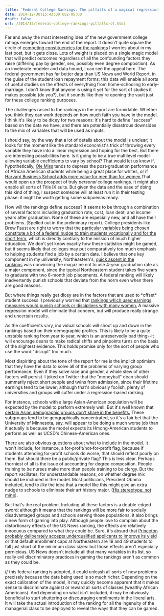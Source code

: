 ```yaml
---
title: 'Federal College Rankings: The pitfalls of a magical regression model'
date: 2014-12-30T15:43:00.002-05:00
draft: false
url: /2014/12/federal-college-rankings-pitfalls-of.html
---
```


Far and away the most interesting idea of the new government college ratings emerges toward the end of the report. It doesn't quite square the circle of [competing constituencies for the rankings](http://sappingattention.blogspot.com/2014/12/federal-college-rankings-who-are-they.html) I worries about in my last post, but it gets close. Lots of weight is placed on a single magic model that will predict outcomes regardless of all the confounding factors they raise (differing pay by gender, sex, possibly even degree composition). As an inveterate modeler and data hound, I can see the appeal here. The federal government has far better data than US News and World Report, in the guise of the student loan repayment forms; this data will enable all sorts of useful studies on the effects of everything from home-schooling to early-marriage. I don't know that anyone is using it yet for the sort of studies it makes possible (do you?), but it sounds like they're opening the vault just for these college ranking purposes.

The challenges raised to the rankings in the report are formidable. Whether you think they can work depends on how much faith you have in the model. I think it's likely to be dicey for two reasons: it's hard to define "success" based on the data we have, and there are potentially disastrous downsides to the mix of variables that will be used as inputs.

I should say, by the way that a lot of details about the model is unclear; it looks for the moment like the standard economist's trick of throwing every variable they have into a linear regression and hoping for the best. But there are interesting possibilities here. Is it going to be a true multilevel model allowing variable coefficients to vary by school? That would let us know if, hypothetically, [Ole Miss](http://www.bet.com/news/national/2014/02/24/at-ole-miss-black-students-remain-troubled-by-recent-racist-incidents.html) tends to depress the post-graduation performance of African American students while being a great place for whites, or if [Harvard Business School adds more value for men than for women.](http://www.nytimes.com/2013/09/08/education/harvard-case-study-gender-equity.html?pagewanted=all)That would open up the prospect of truly _personal_ college rankings. It might also enable all sorts of Title IX suits. But given the data and the ease of doing this kind of thing, I suspect someone will at least run it in their testing phase: it might be worth getting some subpoenas ready.

How will the rankings define success? It seems to be through a combination of several factors including graduation rate, cost, loan debt, and income years after graduation. None of these are especially new, and all have their problems. (Spelled out in the preliminary report). College presidents like Drew Faust are right to worry that [the particular variables being chosen constitute a bit of a federal nudge to train students vocationally and for the short term,](http://www.washingtonpost.com/local/education/harvard-president-faust-on-federal-college-ratings-campus-sexual-assault-and-more/2014/12/15/dc5ebc2c-7a26-11e4-84d4-7c896b90abdc_story.html) which is directly contrary to the mission of much higher education. We don't yet know exactly how these statistics might be gamed, but it seems likely that colleges may put comparatively too much emphasis to helping students find a job by a certain date. I believe that one key component in my university, Northeastern's, [quick ascent in the rankings](http://www.bostonmagazine.com/news/article/2014/08/26/how-northeastern-gamed-the-college-rankings/) was convincing the magazine not to use 4-year graduation rate as a major component, since the typical Northeastern student takes five years to graduate with two 6-month job placements. A federal ranking will likely inadvertently punish schools that deviate from the norm even when there are good reasons.

But where things really get dicey are in the factors that are used to \*offset\* student success. I previously worried that [rankings which used earnings measures would punish schools or disciplines with many women.](http://sappingattention.blogspot.com/2014/05/mind-gap-incomes-college-majors-gender.html) A massive regression model will eliminate that concern, but will produce really strange and uncertain results.

As the coefficients vary, individual schools will shoot up and down in the rankings based on their demographic profiles. This is likely to be a quite unstable ranking from year to year, which is an unreservedly bad thing--it will encourage deans to make radical shifts and pinpoints turns on the basis of the slightest evidence. This holds promise only for the sort of people who use the word "disrupt" too much.

Most dispiriting about the tone of the report for me is the implicit optimism that they have the data to solve all of the problems of varying group performance. Even if they solve race and gender, a whole slew of other factors will persist. I joked on Twitter that the "moneyball" dean should summarily reject short people and twins from admission, since their lifetime earnings tend to be lower; although that's obviously foolish, plenty of universities and groups will suffer under a regression-based ranking.

For instance, schools with a large Asian-American population will be expected by the model to perform extremely well. But it's well known that [certain Asian demographic groups don't share in the benefits.](http://rer.sagepub.com/content/77/4/415.short) These subgroups tend to be geographically concentrated, so it's a fair bet that the University of Minnesota, say, will appear to be doing a much worse job than it actually is because the model expects its Hmong-American students to perform as well as UCSD's Chinese-American ones.

There are also obvious questions about what to include in the model. It won't include, for instance, a for-profit/not-for-profit flag, because if students attending for-profit schools do worse, that should reflect poorly on them. But should there be a public/private flag? This is less clear. Perhaps thorniest of all is the issue of accounting for degree composition. People training to be nurses make more than people training to be clergy. But the report vacillates, for understandable reasons, on whether degree mix should be included in the model. Most politicians, President Obama included, tend to _like_ the idea that a model like this might give an extra nudge to schools to eliminate their art history major. ([His stereotype, not mine](http://www.usatoday.com/story/theoval/2014/02/19/obama-apologizes-to-texas-art-history-professor/5609089/)).

But that's the real problem. Including all these factors is a double-edged sword: although it means that the rankings will be more fair to socially disadvantaged groups and schools serving those populations, it also brings a new form of gaming into play. Although people love to complain about the distortionary effects of the US News ranking, the effects are relatively innocuous compared to what they could be. Sure, it's absurd that [Princeton probably deliberately accepts underqualified applicants to improve its yield](http://qje.oxfordjournals.org/content/128/1/425.full) or that default enrollment caps at Northeastern are 19 and 49 students to fall just short of the minimum class sizes: but those effects aren't especially pernicious. US News doesn't include all that many variables in its list, so really evil discriminatory practices in gaming the rankings aren't as common as they could be.

_If_ this federal ranking is adopted, it could unleash all sorts of new problems precisely because the data being used is so much richer. Depending on the exact calibration of the model, it may quickly become apparent that it makes sense to discriminate against or reward all sorts of classes (wealthy African Americans). And depending on what isn't included, it may be obviously beneficial to start shuttering or discouraging enrollments in the liberal arts. It will take the actual introduction of the ranking for all the ingenuity of the managerial class to be deployed to reveal the ways that they can be gamed.
